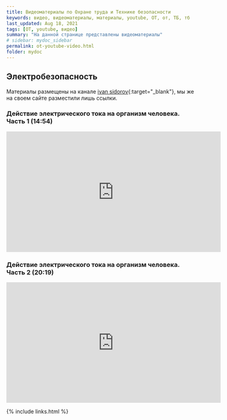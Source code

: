 ```yaml
---
title: Видеоматериалы по Охране труда и Технике безопасности
keywords: видео, видеоматериалы, материалы, youtube, ОТ, от, ТБ, тб
last_updated: Aug 18, 2021
tags: [ОТ, youtube, видео]
summary: "На данной странице представлены видеоматериалы"
# sidebar: mydoc_sidebar
permalink: ot-youtube-video.html
folder: mydoc
---
```


## Электробезопасность

Материалы размещены на канале [ivan sidorov](https://www.youtube.com/channel/UCSwIFYQpwbxGYaqpwGxlVmQ/featured){:target="_blank"}, мы же на своем сайте разместили лишь ссылки.

### Действие электрического тока на организм человека. Часть 1 (14:54)

<iframe width="560" height="315" src="https://www.youtube.com/embed/hrN2_OJoAIU" frameborder="0" allow="autoplay; encrypted-media" allowfullscreen></iframe>

### Действие электрического тока на организм человека. Часть 2 (20:19)

<iframe width="560" height="315" src="https://www.youtube.com/embed/5rNp77Sus-o" frameborder="0" allow="autoplay; encrypted-media" allowfullscreen></iframe>



{% include links.html %}
